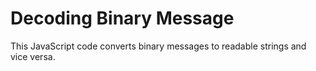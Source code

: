 # Decoding Binary Message

This JavaScript code converts binary messages to readable strings and vice versa.
